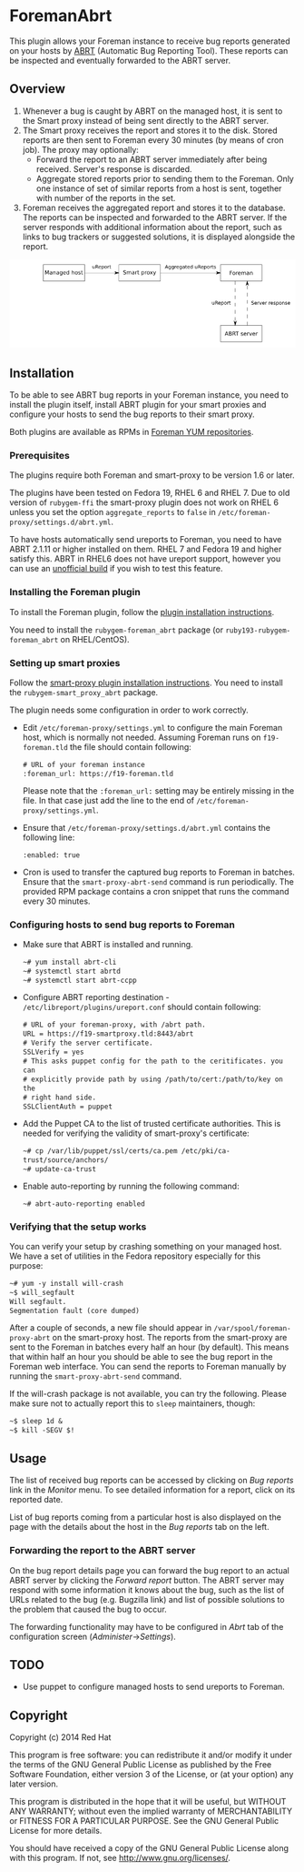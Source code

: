 # ForemanAbrt

This plugin allows your Foreman instance to receive bug reports generated on
your hosts by [ABRT](https://github.com/abrt/abrt) (Automatic Bug Reporting
Tool). These reports can be inspected and eventually forwarded to the ABRT
server.

## Overview

1. Whenever a bug is caught by ABRT on the managed host, it is sent to the Smart
   proxy instead of being sent directly to the ABRT server.
2. The Smart proxy receives the report and stores it to the disk. Stored
   reports are then sent to Foreman every 30 minutes (by means of cron job).
   The proxy may optionally:
   - Forward the report to an ABRT server immediately after being received.
     Server's response is discarded.
   - Aggregate stored reports prior to sending them to the Foreman. Only one
     instance of set of similar reports from a host is sent, together with
     number of the reports in the set.
3. Foreman receives the aggregated report and stores it to the database. The
   reports can be inspected and forwarded to the ABRT server. If the server
   responds with additional information about the report, such as links to bug
   trackers or suggested solutions, it is displayed alongside the report.

![foreman abrt workflow](/extra/foreman_abrt_workflow.png?raw=true)

## Installation

To be able to see ABRT bug reports in your Foreman instance, you need to
install the plugin itself, install ABRT plugin for your smart proxies and
configure your hosts to send the bug reports to their smart proxy.

Both plugins are available as RPMs in [Foreman YUM repositories](http://yum.theforeman.org/).

### Prerequisites

The plugins require both Foreman and smart-proxy to be version 1.6 or later.

The plugins have been tested on Fedora 19, RHEL 6 and RHEL 7. Due to old
version of `rubygem-ffi` the smart-proxy plugin does not work on RHEL 6 unless
you set the option `aggregate_reports` to `false` in
`/etc/foreman-proxy/settings.d/abrt.yml`.

To have hosts automatically send ureports to Foreman, you need to have ABRT
2.1.11 or higher installed on them. RHEL 7 and Fedora 19 and higher satisfy
this. ABRT in RHEL6 does not have ureport support, however you can use an
[unofficial build](https://copr.fedoraproject.org/coprs/jfilak/abrt/) if you
wish to test this feature.

### Installing the Foreman plugin

To install the Foreman plugin, follow the [plugin installation
instructions](http://projects.theforeman.org/projects/foreman/wiki/How_to_Install_a_Plugin).

You need to install the `rubygem-foreman_abrt` package (or
`ruby193-rubygem-foreman_abrt` on RHEL/CentOS).

### Setting up smart proxies

Follow the [smart-proxy plugin installation
instructions](http://projects.theforeman.org/projects/foreman/wiki/How_to_Install_a_Smart-Proxy_Plugin).
You need to install the `rubygem-smart_proxy_abrt` package.

The plugin needs some configuration in order to work correctly.

- Edit `/etc/foreman-proxy/settings.yml` to configure the main Foreman host,
  which is normally not needed. Assuming Foreman runs on `f19-foreman.tld` the
  file should contain following:

  ```
  # URL of your foreman instance
  :foreman_url: https://f19-foreman.tld
  ```
  Please note that the `:foreman_url:` setting may be entirely missing in the
  file. In that case just add the line to the end of
  `/etc/foreman-proxy/settings.yml`.

- Ensure that `/etc/foreman-proxy/settings.d/abrt.yml` contains the following line:
  ```
  :enabled: true
  ```

- Cron is used to transfer the captured bug reports to Foreman in batches.
  Ensure that the `smart-proxy-abrt-send` command is run periodically. The
  provided RPM package contains a cron snippet that runs the command every 30
  minutes.

### Configuring hosts to send bug reports to Foreman

- Make sure that ABRT is installed and running.
  ```
  ~# yum install abrt-cli
  ~# systemctl start abrtd
  ~# systemctl start abrt-ccpp
  ```

- Configure ABRT reporting destination -
  `/etc/libreport/plugins/ureport.conf` should contain following:

  ```
  # URL of your foreman-proxy, with /abrt path.
  URL = https://f19-smartproxy.tld:8443/abrt
  # Verify the server certificate.
  SSLVerify = yes
  # This asks puppet config for the path to the ceritificates. you can
  # explicitly provide path by using /path/to/cert:/path/to/key on the
  # right hand side.
  SSLClientAuth = puppet
  ```

- Add the Puppet CA to the list of trusted certificate authorities. This is
  needed for verifying the validity of smart-proxy's certificate:

  ```
  ~# cp /var/lib/puppet/ssl/certs/ca.pem /etc/pki/ca-trust/source/anchors/
  ~# update-ca-trust
  ```

- Enable auto-reporting by running the following command:

  ```
  ~# abrt-auto-reporting enabled
  ```

### Verifying that the setup works

You can verify your setup by crashing something on your managed host. We have a
set of utilities in the Fedora repository especially for this purpose:

```
~# yum -y install will-crash
~$ will_segfault
Will segfault.
Segmentation fault (core dumped)
```

After a couple of seconds, a new file should appear in
`/var/spool/foreman-proxy-abrt` on the smart-proxy host. The reports from
the smart-proxy are sent to the Foreman in batches every half an hour (by
default). This means that within half an hour you should be able to see the bug
report in the Foreman web interface. You can send the reports to Foreman
manually by running the `smart-proxy-abrt-send` command.

If the will-crash package is not available, you can try the following. Please
make sure not to actually report this to `sleep` maintainers, though:

```
~$ sleep 1d &
~$ kill -SEGV $!
```

## Usage

The list of received bug reports can be accessed by clicking on *Bug reports*
link in the *Monitor* menu. To see detailed information for a report, click on
its reported date.

List of bug reports coming from a particular host is also displayed on the page
with the details about the host in the *Bug reports* tab on the left.

### Forwarding the report to the ABRT server

On the bug report details page you can forward the bug report to an actual
ABRT server by clicking the *Forward report* button. The ABRT server may
respond with some information it knows about the bug, such as the list of URLs
related to the bug (e.g. Bugzilla link) and list of possible solutions to the
problem that caused the bug to occur.

The forwarding functionality may have to be configured in *Abrt* tab of the
configuration screen (*Administer*->*Settings*).

## TODO

- Use puppet to configure managed hosts to send ureports to Foreman.

## Copyright

Copyright (c) 2014 Red Hat

This program is free software: you can redistribute it and/or modify
it under the terms of the GNU General Public License as published by
the Free Software Foundation, either version 3 of the License, or
(at your option) any later version.

This program is distributed in the hope that it will be useful,
but WITHOUT ANY WARRANTY; without even the implied warranty of
MERCHANTABILITY or FITNESS FOR A PARTICULAR PURPOSE.  See the
GNU General Public License for more details.

You should have received a copy of the GNU General Public License
along with this program.  If not, see <http://www.gnu.org/licenses/>.

